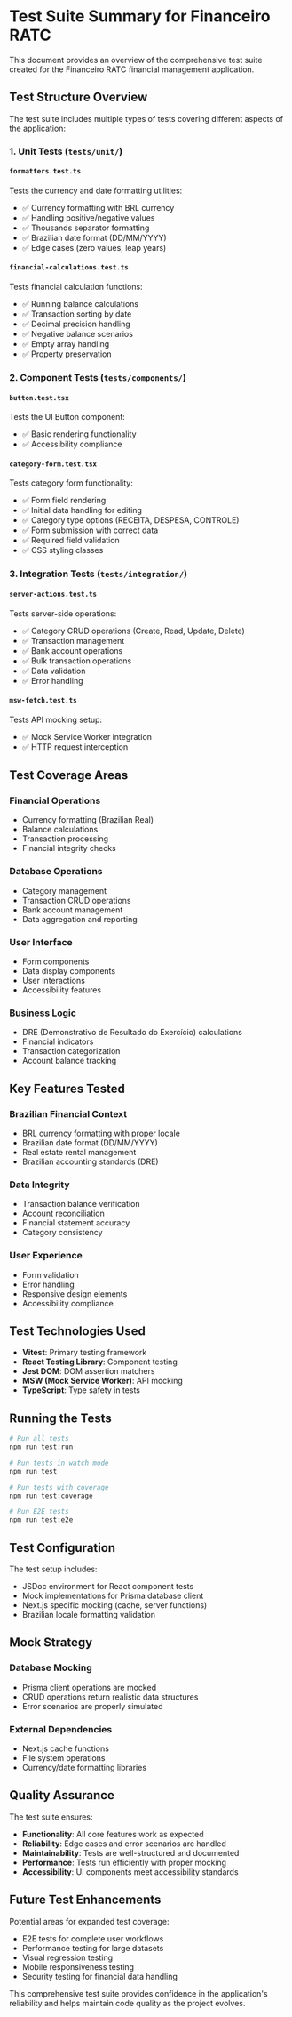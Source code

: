 # Test Suite Summary for Financeiro RATC

This document provides an overview of the comprehensive test suite created for the Financeiro RATC financial management application.

## Test Structure Overview

The test suite includes multiple types of tests covering different aspects of the application:

### 1. Unit Tests (`tests/unit/`)

#### `formatters.test.ts`
Tests the currency and date formatting utilities:
- ✅ Currency formatting with BRL currency
- ✅ Handling positive/negative values
- ✅ Thousands separator formatting
- ✅ Brazilian date format (DD/MM/YYYY)
- ✅ Edge cases (zero values, leap years)

#### `financial-calculations.test.ts`
Tests financial calculation functions:
- ✅ Running balance calculations
- ✅ Transaction sorting by date
- ✅ Decimal precision handling
- ✅ Negative balance scenarios
- ✅ Empty array handling
- ✅ Property preservation

### 2. Component Tests (`tests/components/`)

#### `button.test.tsx`
Tests the UI Button component:
- ✅ Basic rendering functionality
- ✅ Accessibility compliance

#### `category-form.test.tsx`
Tests category form functionality:
- ✅ Form field rendering
- ✅ Initial data handling for editing
- ✅ Category type options (RECEITA, DESPESA, CONTROLE)
- ✅ Form submission with correct data
- ✅ Required field validation
- ✅ CSS styling classes

### 3. Integration Tests (`tests/integration/`)

#### `server-actions.test.ts`
Tests server-side operations:
- ✅ Category CRUD operations (Create, Read, Update, Delete)
- ✅ Transaction management
- ✅ Bank account operations
- ✅ Bulk transaction operations
- ✅ Data validation
- ✅ Error handling

#### `msw-fetch.test.ts`
Tests API mocking setup:
- ✅ Mock Service Worker integration
- ✅ HTTP request interception

## Test Coverage Areas

### Financial Operations
- Currency formatting (Brazilian Real)
- Balance calculations
- Transaction processing
- Financial integrity checks

### Database Operations
- Category management
- Transaction CRUD operations
- Bank account management
- Data aggregation and reporting

### User Interface
- Form components
- Data display components
- User interactions
- Accessibility features

### Business Logic
- DRE (Demonstrativo de Resultado do Exercício) calculations
- Financial indicators
- Transaction categorization
- Account balance tracking

## Key Features Tested

### Brazilian Financial Context
- BRL currency formatting with proper locale
- Brazilian date format (DD/MM/YYYY)
- Real estate rental management
- Brazilian accounting standards (DRE)

### Data Integrity
- Transaction balance verification
- Account reconciliation
- Financial statement accuracy
- Category consistency

### User Experience
- Form validation
- Error handling
- Responsive design elements
- Accessibility compliance

## Test Technologies Used

- **Vitest**: Primary testing framework
- **React Testing Library**: Component testing
- **Jest DOM**: DOM assertion matchers
- **MSW (Mock Service Worker)**: API mocking
- **TypeScript**: Type safety in tests

## Running the Tests

```bash
# Run all tests
npm run test:run

# Run tests in watch mode
npm run test

# Run tests with coverage
npm run test:coverage

# Run E2E tests
npm run test:e2e
```

## Test Configuration

The test setup includes:
- JSDoc environment for React component tests
- Mock implementations for Prisma database client
- Next.js specific mocking (cache, server functions)
- Brazilian locale formatting validation

## Mock Strategy

### Database Mocking
- Prisma client operations are mocked
- CRUD operations return realistic data structures
- Error scenarios are properly simulated

### External Dependencies
- Next.js cache functions
- File system operations
- Currency/date formatting libraries

## Quality Assurance

The test suite ensures:
- **Functionality**: All core features work as expected
- **Reliability**: Edge cases and error scenarios are handled
- **Maintainability**: Tests are well-structured and documented
- **Performance**: Tests run efficiently with proper mocking
- **Accessibility**: UI components meet accessibility standards

## Future Test Enhancements

Potential areas for expanded test coverage:
- E2E tests for complete user workflows
- Performance testing for large datasets
- Visual regression testing
- Mobile responsiveness testing
- Security testing for financial data handling

This comprehensive test suite provides confidence in the application's reliability and helps maintain code quality as the project evolves.
